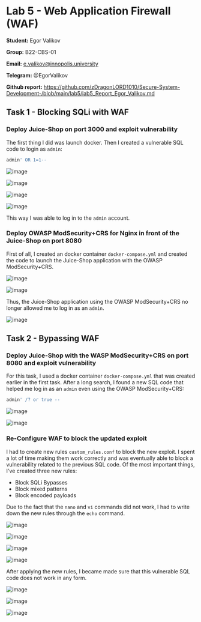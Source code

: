 # Lab 5 - Web Application Firewall (WAF)

**Student:** Egor Valikov

**Group:** B22-CBS-01

**Email:** e.valikov@innopolis.university

**Telegram:** @EgorValikov

**Github report:** https://github.com/zDragonLORD1010/Secure-System-Development-/blob/main/lab5/lab5_Report_Egor_Valikov.md

## Task 1 - Blocking SQLi with WAF

### Deploy Juice-Shop on port 3000 and exploit vulnerability

The first thing I did was launch docker. Then I created a vulnerable SQL code to login as `admin`:

```bash
admin' OR 1=1--
```

![image](https://github.com/user-attachments/assets/7a1171ed-2b9d-4d5b-930f-2adf718e5b59)

![image](https://github.com/user-attachments/assets/c6137802-6bf6-4a33-ab0a-a945123ef183)

![image](https://github.com/user-attachments/assets/98f55cdf-ee4b-4171-93ce-e262002c9e45)

![image](https://github.com/user-attachments/assets/31c6702d-4f94-40e9-83f4-5d89c817a723)

This way I was able to log in to the `admin` account.

### Deploy OWASP ModSecurity+CRS for Nginx in front of the Juice-Shop on port 8080

First of all, I created an docker container `docker-compose.yml` and created the code to launch the Juice-Shop application with the OWASP ModSecurity+CRS.

![image](https://github.com/user-attachments/assets/ae7be1fb-b174-4f6a-8546-a484732f0332)

![image](https://github.com/user-attachments/assets/c8d6fee8-73c9-4ccf-92cb-05b130197e33)

Thus, the Juice-Shop application using the OWASP ModSecurity+CRS no longer allowed me to log in as an `admin`.

![image](https://github.com/user-attachments/assets/b7da1cbf-56f9-40e2-aab3-42090f049ded)

## Task 2 - Bypassing WAF

### Deploy Juice-Shop with the WASP ModSecurity+CRS on port 8080 and exploit vulnerability

For this task, I used a docker container `docker-compose.yml` that was created earlier in the first task. After a long search, I found a new SQL code that helped me log in as an `admin` even using the OWASP ModSecurity+CRS:

```bash
admin' /? or true --
```

![image](https://github.com/user-attachments/assets/3cb44e20-5d7d-4d9b-8406-595b35ac4829)

![image](https://github.com/user-attachments/assets/3e1fdec7-44e6-496e-a798-02a0866c8ff4)

### Re-Configure WAF to block the updated exploit

I had to create new rules `custom_rules.conf` to block the new exploit. I spent a lot of time making them work correctly and was eventually able to block a vulnerability related to the previous SQL code. Of the most important things, I've created three new rules:

- Block SQLi Bypasses
- Block mixed patterns
- Block encoded payloads

Due to the fact that the `nano` and `vi` commands did not work, I had to write down the new rules through the `echo` command.

![image](https://github.com/user-attachments/assets/f0f99b20-df92-4ec3-a3fe-767244642038)

![image](https://github.com/user-attachments/assets/3f04cc7e-41d7-4c7b-b2d9-b11745303621)

![image](https://github.com/user-attachments/assets/6f1296cf-3a91-47d7-b41a-fedb486bd384)

![image](https://github.com/user-attachments/assets/0690f48b-2c87-4ac9-89f7-4a78791c6e46)

After applying the new rules, I became made sure that this vulnerable SQL code does not work in any form.

![image](https://github.com/user-attachments/assets/2b95cede-fe12-4828-8179-2ac9f2db0f29)

![image](https://github.com/user-attachments/assets/cded8a4e-9fa3-43cc-a4c7-ac9dd3926633)

![image](https://github.com/user-attachments/assets/2e6a8e31-d32a-4c66-a4f2-41b47b5253e0)





